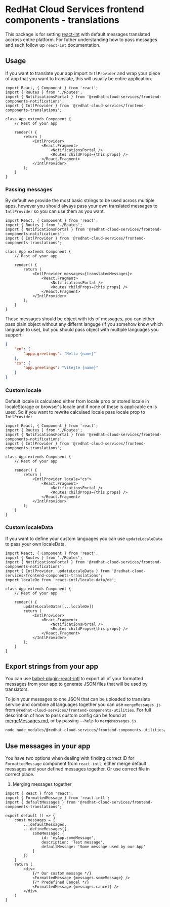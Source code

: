 # RedHat Cloud Services frontend components - translations

This package is for setting [react-int](https://www.npmjs.com/package/react-intl) with default messages translated accross entire platform. For futher understanding how to pass messages and such follow up `react-int` documentation.

## Usage

If you want to translate your app import `IntlProvider` and wrap your piece of app that you want to translate, this will usually be entire application.

```JSX
import React, { Component } from 'react';
import { Routes } from './Routes';
import { NotificationsPortal } from '@redhat-cloud-services/frontend-components-notifications';
import { IntlProvider } from '@redhat-cloud-services/frontend-components-translations';

class App extends Component {
    // Rest of your app

    render() {
        return (
            <IntlProvider>
                <React.Fragment>
                    <NotificationsPortal />
                    <Routes childProps={this.props} />
                </React.Fragment>
            </IntlProvider>
        );
    }
}
```

### Passing messages
By default we provide the most basic strings to be used across multiple apps, however you should always pass your own translated messages to `IntlProvider` so you can use them as you want.

```JSX
import React, { Component } from 'react';
import { Routes } from './Routes';
import { NotificationsPortal } from '@redhat-cloud-services/frontend-components-notifications';
import { IntlProvider } from '@redhat-cloud-services/frontend-components-translations';

class App extends Component {
    // Rest of your app

    render() {
        return (
            <IntlProvider messages={translatedMessages}>
                <React.Fragment>
                    <NotificationsPortal />
                    <Routes childProps={this.props} />
                </React.Fragment>
            </IntlProvider>
        );
    }
}
```

These messages should be object with ids of messages, you can either pass plain object without any differnt languge (if you somehow know which language to use), but you should pass object with multiple languages you support

```JSON
{
    "en": {
        "appp.greetings": "Hello {name}"
    },
    "cs": {
        "app.greetings": "Vítejte {name}"
    }
}
```

### Custom locale

Default locale is calculated either from locale prop or stored locale in localeStorage or browser's locale and if none of these is applicable en is used. So if you want to rewrite calculaed locale pass locale prop to `IntlProvider`

```JSX
import React, { Component } from 'react';
import { Routes } from './Routes';
import { NotificationsPortal } from '@redhat-cloud-services/frontend-components-notifications';
import { IntlProvider } from '@redhat-cloud-services/frontend-components-translations';

class App extends Component {
    // Rest of your app

    render() {
        return (
            <IntlProvider locale="cs">
                <React.Fragment>
                    <NotificationsPortal />
                    <Routes childProps={this.props} />
                </React.Fragment>
            </IntlProvider>
        );
    }
}
```

### Custom localeData

If you want to define your custom languages you can use `updateLocaleData` to pass your own localeData.

```JSX
import React, { Component } from 'react';
import { Routes } from './Routes';
import { NotificationsPortal } from '@redhat-cloud-services/frontend-components-notifications';
import { IntlProvider, updateLocaleData } from '@redhat-cloud-services/frontend-components-translations';
import localeDe from 'react-intl/locale-data/de';

class App extends Component {
    // Rest of your app

    render() {
        updateLocaleData([...localeDe])
        return (
            <IntlProvider>
                <React.Fragment>
                    <NotificationsPortal />
                    <Routes childProps={this.props} />
                </React.Fragment>
            </IntlProvider>
        );
    }
}
```

## Export strings from your app
You can use [babel-plugin-react-intl](https://www.npmjs.com/package/babel-plugin-react-intl) to export all of your formatted messages from your app to generate JSON files that will be used by translators.

To join your messages to one JSON that can be uploaded to translate service and combine all languages together you can use `mergeMessages.js` from `@redhat-cloud-services/frontend-components-utilities`. For full describtion of how to pass custom config can be found at [mergeMessages.md](/RedHatInsights/frontend-components/blob/master/packages/utils/doc/mergeMessages.md), or by passing `--help` to `mergeMessages.js`

```bash
node node_modules/@redhat-cloud-services/frontend-components-utilities/files/mergeMessages.js
```

## Use messages in your app
You have two options when dealing with finding correct ID for `FormattedMessage` component from `react-intl`, either merge default messages and your defined messages together. Or use correct file in correct place.

1) Merging messages together
```JS
import { React } from 'react';
import { FormattedMessage } from 'react-intl';
import { defaultMessages } from '@redhat-cloud-services/frontend-components-translations';

export default () => {
    const messages = {
        ...defaultMessages,
        ...defineMessages({
            someMessage: {
                id: 'myApp.someMessage',
                description: 'Test message',
                defaultMessage: 'Some message used by our App'
            }
        })
    }
    return (
        <div>
            {/* Our custom message */}
            <FormattedMessage {messages.someMessage} />
            {/* Predefined Cancel */}
            <FormattedMessage {messages.cancel} />
        </div>
    )
}

```
